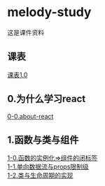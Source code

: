 # melody-study
  这是课件资料 

## 课表
  <a href='./courseware>'>课表1.0</a>
  
## 0.为什么学习react
  <a href ='/doc/0.为什么学习react/0-0.about-react.md'>0-0.about-react</a> 

## 1.函数与类与组件
  <a href ='/doc/1.函数与类与组件/1-0.函数的实例化=>组件的闭标签.md'>1-0.函数的实例化=>组件的闭标签</a> <br/>
  <a href ='/doc/1.函数与类与组件/1-1.单向数据流与props限制级.md'>1-1.单向数据流与props限制级</a> <br/>
  <a href ='/doc/1.函数与类与组件/1-2.类与生命周期的实现.md'>1-2.类与生命周期的实现</a> <br/>
 

